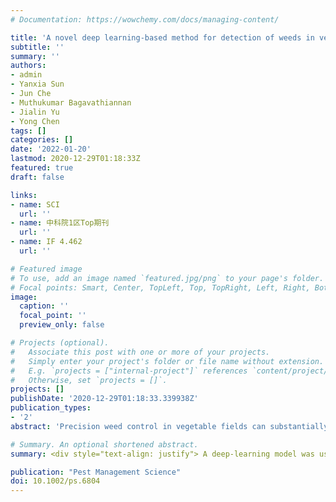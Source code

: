 ```yaml
---
# Documentation: https://wowchemy.com/docs/managing-content/

title: 'A novel deep learning-based method for detection of weeds in vegetables'
subtitle: ''
summary: ''
authors:
- admin
- Yanxia Sun
- Jun Che
- Muthukumar Bagavathiannan
- Jialin Yu
- Yong Chen
tags: []
categories: []
date: '2022-01-20'
lastmod: 2020-12-29T01:18:33Z
featured: true
draft: false

links:
- name: SCI
  url: ''
- name: 中科院1区Top期刊
  url: ''
- name: IF 4.462
  url: ''

# Featured image
# To use, add an image named `featured.jpg/png` to your page's folder.
# Focal points: Smart, Center, TopLeft, Top, TopRight, Left, Right, BottomLeft, Bottom, BottomRight.
image:
  caption: ''
  focal_point: ''
  preview_only: false

# Projects (optional).
#   Associate this post with one or more of your projects.
#   Simply enter your project's folder or file name without extension.
#   E.g. `projects = ["internal-project"]` references `content/project/deep-learning/index.md`.
#   Otherwise, set `projects = []`.
projects: []
publishDate: '2020-12-29T01:18:33.339938Z'
publication_types:
- '2'
abstract: 'Precision weed control in vegetable fields can substantially reduce the required weed control inputs. Rapid and accurate weed detection in vegetable fields is a challenging task due to the presence of a wide variety of weed species at various growth stages and densities. This paper presents a novel deep-learning-based method for weed detection that recognizes vegetable crops and classifies all other green objects as weeds. The optimal confidence threshold values for YOLO-v3, CenterNet, and Faster R-CNN were 0.4, 0.6, and 0.4/0.5, respectively. These deep-learning models had average precision (AP) above 97% in the testing dataset. YOLO-v3 was the most accurate model for detection of vegetables and yielded the highest F1 score of 0.971, along with high precision and recall values of 0.971 and 0.970, respectively. The inference time of YOLO-v3 was similar to CenterNet, but significantly shorter than that of Faster R-CNN. Overall, YOLO-v3 showed the highest accuracy and computational efficiency among the deep-learning architectures evaluated in this study. These results demonstrate that deep-learning-based methods can reliably detect weeds in vegetable crops. The proposed method avoids dealing with various weed species, and thus greatly reduces the overall complexity of weed detection in vegetable fields. Findings have implications for advancing site-specific robotic weed control in vegetable crops.'

# Summary. An optional shortened abstract.
summary: <div style="text-align: justify"> A deep-learning model was used to detect vegetables and draw bounding boxes around them. Thereafter, the plants falling out of the bounding boxes were considered as weeds. This strategy avoids dealing with various weed species and thus significantly reduces the overall complexity of weed detection in vegetable fields. </div>

publication: "Pest Management Science"
doi: 10.1002/ps.6804
---
```

